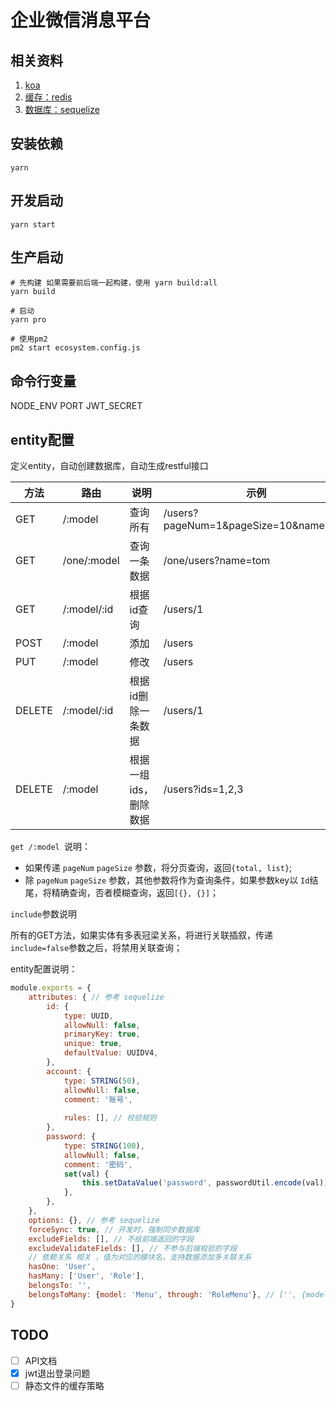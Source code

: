 # 企业微信消息平台

## 相关资料
1. [koa](https://github.com/koajs/koa)
1. [缓存：redis](https://github.com/luin/ioredis)
1. [数据库：sequelize](https://sequelize.org/v5/)

## 安装依赖
```
yarn
```

## 开发启动
```
yarn start
```

## 生产启动
```
# 先构建 如果需要前后端一起构建，使用 yarn build:all
yarn build

# 启动
yarn pro

# 使用pm2
pm2 start ecosystem.config.js
```

## 命令行变量
NODE_ENV
PORT
JWT_SECRET

## entity配置

定义entity，自动创建数据库，自动生成restful接口

| 方法 | 路由 | 说明 | 示例 |
|  ----  | ----------- | ------- |  ----  |
| GET    | /:model     | 查询所有 | /users?pageNum=1&pageSize=10&name=tom |
| GET    | /one/:model | 查询一条数据 | /one/users?name=tom |
| GET    | /:model/:id | 根据id查询 | /users/1 | 
| POST   | /:model     | 添加 | /users | 
| PUT    | /:model     | 修改 | /users |
| DELETE | /:model/:id | 根据id删除一条数据 | /users/1 |
| DELETE | /:model     | 根据一组ids，删除数据 | /users?ids=1,2,3 |  

`get /:model `说明：

- 如果传递 `pageNum` `pageSize` 参数，将分页查询，返回`{total, list}`;
- 除 `pageNum` `pageSize` 参数，其他参数将作为查询条件，如果参数key以 `Id`结尾，将精确查询，否者模糊查询，返回`[{}, {}]`；

`include`参数说明

所有的GET方法，如果实体有多表冠梁关系，将进行关联插叙，传递`include=false`参数之后，将禁用关联查询；


entity配置说明：

```javascript
module.exports = {
    attributes: { // 参考 sequelize
        id: {
            type: UUID,
            allowNull: false,
            primaryKey: true,
            unique: true,
            defaultValue: UUIDV4,
        },
        account: {
            type: STRING(50),
            allowNull: false,
            comment: '账号',
            
            rules: [], // 校验规则
        },
        password: {
            type: STRING(100),
            allowNull: false,
            comment: '密码',
            set(val) {
                this.setDataValue('password', passwordUtil.encode(val));
            },
        },
    },
    options: {}, // 参考 sequelize
    forceSync: true, // 开发时，强制同步数据库
    excludeFields: [], // 不给前端返回的字段
    excludeValidateFields: [], // 不参与后端校验的字段
    // 依赖关系 相关 ，值为对应的模块名，支持数据添加多关联关系
    hasOne: 'User',
    hasMany: ['User', 'Role'],
    belongsTo: '',
    belongsToMany: {model: 'Menu', through: 'RoleMenu'}, // ['', {model: '', through: ''}]  {model: '', through: ''}, 
}
```

## TODO
- [ ] API文档
- [x] jwt退出登录问题
- [ ] 静态文件的缓存策略

